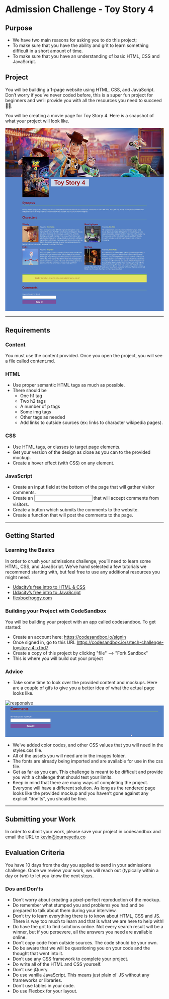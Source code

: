 # Admission Challenge - Toy Story 4

## Purpose

- We have two main reasons for asking you to do this project;
- To make sure that you have the ability and grit to learn something difficult in a short amount of time.
- To make sure that you have an understanding of basic HTML, CSS and JavaScript.

## Project

You will be building a 1-page website using HTML, CSS, and JavaScript. Don’t worry if you’ve never coded before, this is a super fun project for beginners and we’ll provide you with all the resources you need to succeed 💪🏽.

You will be creating a movie page for Toy Story 4. Here is a snapshot of what your project will look like.

![all sizes](screenshots/wd_challenge-desktop.jpeg)

---

## Requirements

### Content

You must use the content provided. Once you open the project, you will see a file called content.md.

### HTML

- Use proper semantic HTML tags as much as possible.
- There should be
  - One h1 tag
  - Two h2 tags
  - A number of p tags
  - Some img tags
  - Other tags as needed
  - Add links to outside sources (ex: links to character wikipedia pages).

### CSS

- Use HTML tags, or classes to target page elements.
- Get your version of the design as close as you can to the provided mockup.
- Create a hover effect (with CSS) on any element.

### JavaScript

- Create an input field at the bottom of the page that will gather visitor comments.
- Create an <input> that will accept comments from visitors.
- Create a button which submits the comments to the website.
- Create a function that will post the comments to the page.

---

## Getting Started

### Learning the Basics

In order to crush your admissions challenge, you’ll need to learn some HTML, CSS, and JavaScript. We’ve hand selected a few tutorials we recommend starting with, but feel free to use any additional resources you might need.

- [Udacity’s free intro to HTML & CSS](https://www.udacity.com/course/intro-to-html-and-css--ud001)
- [Udacity’s free intro to JavaScript](https://www.udacity.com/course/intro-to-javascript--ud803)
- [flexboxfroggy.com](https://flexboxfroggy.com/)

### Building your Project with CodeSandbox

You will be building your project with an app called codesandbox. To get started:

- Create an account here: https://codesandbox.io/signin
- Once signed in, go to this URL https://codesandbox.io/s/tech-challenge-toystory-4-xfbd7 
- Create a copy of this project by clicking "file" --> "Fork Sandbox" 
- This is where you will build out your project

### Advice

- Take some time to look over the provided content and mockups. Here are a couple of gifs to give you a better idea of what the actual page looks like.

![responsive](screenshots/wd_techchallenge.gif)
![responsive](screenshots/wd_techchallenge-comments.gif)

- We’ve added color codes, and other CSS values that you will need in the styles.css file.
- All of the assets you will need are in the images folder.
- The fonts are already being imported and are available for use in the css file.
- Get as far as you can. This challenge is meant to be difficult and provide you with a challenge that should test your limits.
- Keep in mind that there are many ways of completing the project. Everyone will have a different solution. As long as the rendered page looks like the provided mockup and you haven’t gone against any explicit “don’ts”, you should be fine.

---

## Submitting your Work

In order to submit your work, please save your project in codesandbox and email the URL to kevin@journeyedu.co

## Evaluation Criteria

You have 10 days from the day you applied to send in your admissions challenge. Once we review your work, we will reach out (typically within a day or two) to let you know the next steps.

### Dos and Don’ts

- Don’t worry about creating a pixel-perfect reproduction of the mockup.
- Do remember what stumped you and problems you had and be prepared to talk about them during your interview.
- Don’t try to learn everything there is to know about HTML, CSS and JS. There is way too much to learn and that is what we are here to help with!
- Do have the grit to find solutions online. Not every search result will be a winner, but if you persevere, all the answers you need are available online.
- Don’t copy code from outside sources. The code should be your own.
- Do be aware that we will be questioning you on your code and the thought that went into it.
- Don’t use any CSS framework to complete your project.
- Do write all of the HTML and CSS yourself.
- Don’t use jQuery.
- Do use vanilla JavaScript. This means just plain ol’ JS without any frameworks or libraries.
- Don't use tables in your code.
- Do use Flexbox for your layout.